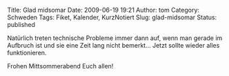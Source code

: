 Title: Glad midsomar
Date: 2009-06-19 19:21
Author: tom
Category: Schweden
Tags: Fiket, Kalender, KurzNotiert
Slug: glad-midsomar
Status: published

Natürlich treten technische Probleme immer dann auf, wenn man gerade im
Aufbruch ist und sie eine Zeit lang nicht bemerkt… Jetzt sollte wieder
alles funktionieren.

Frohen Mittsommerabend Euch allen!

